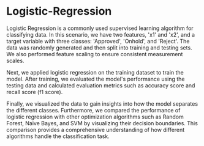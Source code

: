 # Logistic-Regression
Logistic Regression is a commonly used supervised learning algorithm for classifying data. In this scenario, we have two features, 'x1' and 'x2', and a target variable with three classes: 'Approved', 'Onhold', and 'Reject'. The data was randomly generated and then split into training and testing sets. We also performed feature scaling to ensure consistent measurement scales.

Next, we applied logistic regression on the training dataset to train the model. After training, we evaluated the model's performance using the testing data and calculated evaluation metrics such as accuracy score and recall score (f1 score).

Finally, we visualized the data to gain insights into how the model separates the different classes. Furthermore, we compared the performance of logistic regression with other optimization algorithms such as Random Forest, Naive Bayes, and SVM by visualizing their decision boundaries. This comparison provides a comprehensive understanding of how different algorithms handle the classification task.
